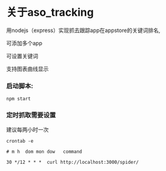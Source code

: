 
# 关于aso_tracking

用nodejs（express）实现抓去跟踪app在appstore的关键词排名,

可添加多个app

可设置关键词

支持图表曲线显示



### 启动脚本:

`npm start`


### 定时抓取需要设置
建议每两小时一次

`crontab -e`

    # m h  dom mon dow   command

    30 */12 * * *  curl http://localhost:3000/spider/


